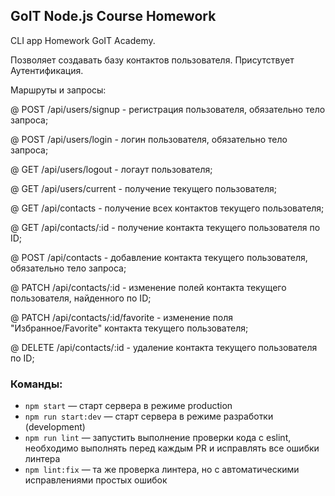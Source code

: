 ## GoIT Node.js Course Homework

CLI app Homework GoIT Academy.

Позволяет создавать базу контактов пользователя.
Присутствует Аутентификация.

Маршруты и запросы:

@ POST /api/users/signup - регистрация пользователя, обязательно тело запроса;

@ POST /api/users/login - логин пользователя, обязательно тело запроса;

@ GET /api/users/logout - логаут пользователя;

@ GET /api/users/current - получение текущего пользователя;

@ GET /api/contacts - получение всех контактов текущего пользователя;

@ GET /api/contacts/:id - получение контакта текущего пользователя по ID;

@ POST /api/contacts - добавление контакта текущего пользователя, обязательно тело запроса;

@ PATCH /api/contacts/:id - изменение полей контакта текущего пользователя, найденного по ID;

@ PATCH /api/contacts/:id/favorite - изменение поля "Избранное/Favorite" контакта текущего пользователя;

@ DELETE /api/contacts/:id - удаление контакта текущего пользователя по ID;

### Команды:

- `npm start` &mdash; старт сервера в режиме production
- `npm run start:dev` &mdash; старт сервера в режиме разработки (development)
- `npm run lint` &mdash; запустить выполнение проверки кода с eslint, необходимо выполнять перед каждым PR и исправлять все ошибки линтера
- `npm lint:fix` &mdash; та же проверка линтера, но с автоматическими исправлениями простых ошибок
